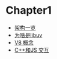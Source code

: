 # Chapter1

* [架构一览](?file=../chapter1/chapter1-0.md)
* [为啥是libuv](?file=..//chapter1/chapter1-1.md)
* [V8 概念](?file=..//chapter2/chapter2-0.md)
* [C++和JS 交互](?file=..//chapter2/chapter2-1.md)
